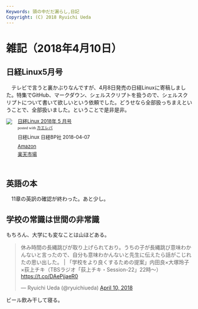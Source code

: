 ```yaml
---
Keywords: 頭の中だだ漏らし,日記
Copyright: (C) 2018 Ryuichi Ueda
---
```


# 雑記（2018年4月10日）

## 日経Linux5月号

　テレビで言うと裏かぶりなんですが、4月8日発売の日経Linuxに寄稿しました。特集でGitHub、マークダウン、シェルスクリプトを扱うので、シェルスクリプトについて書いて欲しいという依頼でした。どうせなら全部扱っちまえということで、全部扱いました。ということで是非是非。

<div class="kaerebalink-box" style="text-align:left;padding-bottom:20px;font-size:small;/zoom: 1;overflow: hidden;"><div class="kaerebalink-image" style="float:left;margin:0 15px 10px 0;"><a href="https://www.amazon.co.jp/exec/obidos/ASIN/B07B64Z7GH/ryuichiueda-22/" target="_blank" ><img src="https://images-fe.ssl-images-amazon.com/images/I/610Tc4APmgL._SL160_.jpg" style="border: none;" /></a></div><div class="kaerebalink-info" style="line-height:120%;/zoom: 1;overflow: hidden;"><div class="kaerebalink-name" style="margin-bottom:10px;line-height:120%"><a href="https://www.amazon.co.jp/exec/obidos/ASIN/B07B64Z7GH/ryuichiueda-22/" target="_blank" >日経Linux 2018年 5 月号</a><div class="kaerebalink-powered-date" style="font-size:8pt;margin-top:5px;font-family:verdana;line-height:120%">posted with <a href="http://kaereba.com" rel="nofollow" target="_blank">カエレバ</a></div></div><div class="kaerebalink-detail" style="margin-bottom:5px;">日経Linux 日経BP社 2018-04-07    </div><div class="kaerebalink-link1" style="margin-top:10px;"><div class="shoplinkamazon" style="margin:5px 0"><a href="https://www.amazon.co.jp/gp/search?keywords=%E6%97%A5%E7%B5%8CLinux&__mk_ja_JP=%E3%82%AB%E3%82%BF%E3%82%AB%E3%83%8A&tag=ryuichiueda-22" target="_blank" >Amazon</a></div><div class="shoplinkrakuten" style="margin:5px 0"><a href="https://hb.afl.rakuten.co.jp/hgc/131cef76.deb3ed6a.131cef77.7335f681/?pc=https%3A%2F%2Fsearch.rakuten.co.jp%2Fsearch%2Fmall%2F%25E6%2597%25A5%25E7%25B5%258CLinux%2F-%2Ff.1-p.1-s.1-sf.0-st.A-v.2%3Fx%3D0%26scid%3Daf_ich_link_urltxt%26m%3Dhttp%3A%2F%2Fm.rakuten.co.jp%2F" target="_blank" >楽天市場</a></div></div></div><div class="booklink-footer" style="clear: left"></div></div>

## 英語の本

　11章の英訳の確認が終わった。あと少し。

## 学校の常識は世間の非常識

もちろん、大学にも変なことは山ほどある。

<blockquote class="twitter-tweet" data-partner="tweetdeck"><p lang="ja" dir="ltr">休み時間の長縄跳びが取り上げられており。うちの子が長縄跳び意味わかんないと言ったので、自分も意味わかんないと先生に伝えたら話がこじれたの思い出した。 | 「学校をより良くするための提案」内田良×大塚玲子×荻上チキ（TBSラジオ「荻上チキ・Session-22」22時～） <a href="https://t.co/DAePjjaeR0">https://t.co/DAePjjaeR0</a></p>&mdash; Ryuichi Ueda (@ryuichiueda) <a href="https://twitter.com/ryuichiueda/status/983716074850889729?ref_src=twsrc%5Etfw">April 10, 2018</a></blockquote>
<script async src="https://platform.twitter.com/widgets.js" charset="utf-8"></script>

ビール飲み干して寝る。
